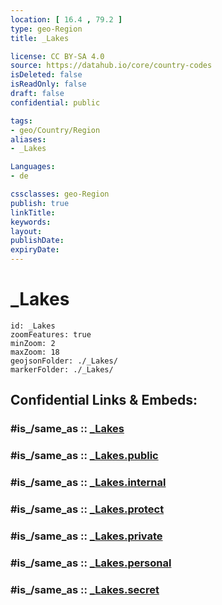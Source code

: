 ```yaml
---
location: [ 16.4 , 79.2 ] 
type: geo-Region
title: _Lakes

license: CC BY-SA 4.0
source: https://datahub.io/core/country-codes
isDeleted: false
isReadOnly: false
draft: false
confidential: public

tags:
- geo/Country/Region
aliases:
- _Lakes

Languages:
- de

cssclasses: geo-Region
publish: true
linkTitle: 
keywords: 
layout: 
publishDate: 
expiryDate: 
---
```


# _Lakes

```leaflet
id: _Lakes
zoomFeatures: true 
minZoom: 2 
maxZoom: 18
geojsonFolder: ./_Lakes/
markerFolder: ./_Lakes/
```


## Confidential Links & Embeds: 

### #is_/same_as :: [_Lakes](/_Standards/Earth/Continent/Asia/Asia~South/India/States~India/Andhra_Pradesh/_Lakes.md) 

### #is_/same_as :: [_Lakes.public](/_public/Earth/Continent/Asia/Asia~South/India/States~India/Andhra_Pradesh/_Lakes.public.md) 

### #is_/same_as :: [_Lakes.internal](/_internal/Earth/Continent/Asia/Asia~South/India/States~India/Andhra_Pradesh/_Lakes.internal.md) 

### #is_/same_as :: [_Lakes.protect](/_protect/Earth/Continent/Asia/Asia~South/India/States~India/Andhra_Pradesh/_Lakes.protect.md) 

### #is_/same_as :: [_Lakes.private](/_private/Earth/Continent/Asia/Asia~South/India/States~India/Andhra_Pradesh/_Lakes.private.md) 

### #is_/same_as :: [_Lakes.personal](/_personal/Earth/Continent/Asia/Asia~South/India/States~India/Andhra_Pradesh/_Lakes.personal.md) 

### #is_/same_as :: [_Lakes.secret](/_secret/Earth/Continent/Asia/Asia~South/India/States~India/Andhra_Pradesh/_Lakes.secret.md)

